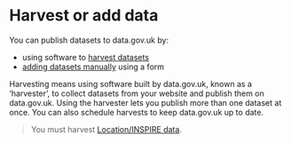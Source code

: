 # Harvest or add data

You can publish datasets to data.gov.uk by:

* using software to [harvest datasets](harvest_data/#harvest-data)
* [adding datasets manually](add_data/#add-data-manually) using a form

Harvesting means using software built by data.gov.uk, known as a ‘harvester’, to collect datasets from your website and publish them on data.gov.uk. Using the harvester lets you publish more than one dataset at once. You can also schedule harvests to keep data.gov.uk up to date.

>You must harvest [Location/INSPIRE data](inspire/#inspire).
